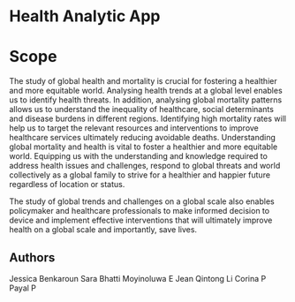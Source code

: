 # Health Analytic App

# Scope

The study of global health and mortality is crucial for fostering a healthier and more equitable world. Analysing health trends at a global level enables us to identify health threats. In addition, analysing global mortality patterns allows us to understand the inequality of healthcare, social determinants and disease burdens in different regions. Identifying high mortality rates will help us to target the relevant resources and interventions to improve healthcare services ultimately reducing avoidable deaths. Understanding global mortality and health is vital to foster a healthier and more equitable world. Equipping us with the understanding and knowledge required to address health issues and challenges, respond to global threats and world collectively as a global family to strive for a healthier and happier future regardless of location or status.

The study of global trends and challenges on a global scale also enables policymaker and healthcare professionals to make informed decision to device and implement effective interventions that will ultimately improve health on a global scale and importantly, save lives.

## Authors

Jessica Benkaroun
Sara Bhatti
Moyinoluwa E
Jean Qintong Li
Corina P
Payal P
